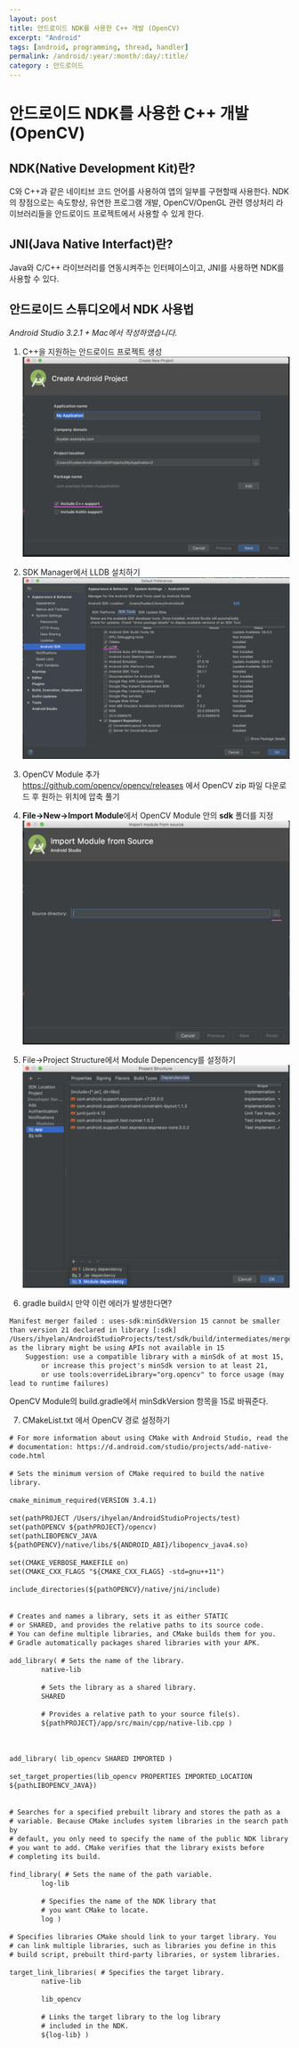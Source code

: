```yaml
---
layout: post
title: 안드로이드 NDK를 사용한 C++ 개발 (OpenCV)
excerpt: "Android"
tags: [android, programming, thread, handler]
permalink: /android/:year/:month/:day/:title/
category : 안드로이드
---
```


# 안드로이드 NDK를 사용한 C++ 개발 (OpenCV)


## NDK(Native Development Kit)란?
C와 C++과 같은 네이티브 코드 언어를 사용하여 앱의 일부를 구현할때 사용한다. NDK의 장점으로는 속도향상, 유연한 프로그램 개발, OpenCV/OpenGL 관련 영상처리 라이브러리들을 안드로이드 프로젝트에서 사용할 수 있게 한다.  

## JNI(Java Native Interfact)란?
Java와 C/C++ 라이브러리를 연동시켜주는 인터페이스이고, JNI를 사용하면 NDK를 사용할 수 있다.  

## 안드로이드 스튜디오에서 NDK 사용법

*Android Studio 3.2.1 + Mac에서 작성하였습니다.*

1. C++을 지원하는 안드로이드 프로젝트 생성
![project](../../assets/2019-06-07-android-ndk/01.png)

2. SDK Manager에서 LLDB 설치하기
![project](../../assets/2019-06-07-android-ndk/02.png)

3. OpenCV Module 추가  
https://github.com/opencv/opencv/releases 에서 OpenCV zip 파일 다운로드 후 원하는 위치에 압축 풀기

4. **File->New->Import Module**에서 OpenCV Module 안의 **sdk** 폴더를 지정  
![project](../../assets/2019-06-07-android-ndk/03.png)

5. File->Project Structure에서 Module Depencency를 설정하기  
![project](../../assets/2019-06-07-android-ndk/04.png)


6. gradle build시 만약 이런 에러가 발생한다면?
```
Manifest merger failed : uses-sdk:minSdkVersion 15 cannot be smaller than version 21 declared in library [:sdk] /Users/ihyelan/AndroidStudioProjects/test/sdk/build/intermediates/merged_manifests/debug/processDebugManifest/merged/AndroidManifest.xml as the library might be using APIs not available in 15
	Suggestion: use a compatible library with a minSdk of at most 15,
		or increase this project's minSdk version to at least 21,
		or use tools:overrideLibrary="org.opencv" to force usage (may lead to runtime failures)     
```

OpenCV Module의 build.gradle에서 minSdkVersion 항목을 15로  바꿔준다.


7. CMakeList.txt 에서 OpenCV 경로 설정하기  

```
# For more information about using CMake with Android Studio, read the
# documentation: https://d.android.com/studio/projects/add-native-code.html

# Sets the minimum version of CMake required to build the native library.

cmake_minimum_required(VERSION 3.4.1)

set(pathPROJECT /Users/ihyelan/AndroidStudioProjects/test)
set(pathOPENCV ${pathPROJECT}/opencv)
set(pathLIBOPENCV_JAVA ${pathOPENCV}/native/libs/${ANDROID_ABI}/libopencv_java4.so)

set(CMAKE_VERBOSE_MAKEFILE on)
set(CMAKE_CXX_FLAGS "${CMAKE_CXX_FLAGS} -std=gnu++11")

include_directories(${pathOPENCV}/native/jni/include)


# Creates and names a library, sets it as either STATIC
# or SHARED, and provides the relative paths to its source code.
# You can define multiple libraries, and CMake builds them for you.
# Gradle automatically packages shared libraries with your APK.

add_library( # Sets the name of the library.
        native-lib

        # Sets the library as a shared library.
        SHARED

        # Provides a relative path to your source file(s).
        ${pathPROJECT}/app/src/main/cpp/native-lib.cpp )



add_library( lib_opencv SHARED IMPORTED )

set_target_properties(lib_opencv PROPERTIES IMPORTED_LOCATION ${pathLIBOPENCV_JAVA})


# Searches for a specified prebuilt library and stores the path as a
# variable. Because CMake includes system libraries in the search path by
# default, you only need to specify the name of the public NDK library
# you want to add. CMake verifies that the library exists before
# completing its build.

find_library( # Sets the name of the path variable.
        log-lib

        # Specifies the name of the NDK library that
        # you want CMake to locate.
        log )

# Specifies libraries CMake should link to your target library. You
# can link multiple libraries, such as libraries you define in this
# build script, prebuilt third-party libraries, or system libraries.

target_link_libraries( # Specifies the target library.
        native-lib

        lib_opencv

        # Links the target library to the log library
        # included in the NDK.
        ${log-lib} )

```
